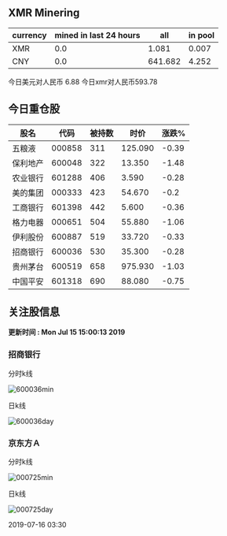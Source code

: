 ## XMR Minering

|currency|mined in last 24 hours|all|in pool|
|---|---|---|---|
|XMR|0.0|1.081|0.007|
|CNY|0.0|641.682|4.252|

今日美元对人民币 6.88	今日xmr对人民币593.78


## 今日重仓股 

|股名|代码|被持数|时价|涨跌%|
|---|---|---|---|---|
|五粮液|000858|311|125.090|-0.39|
|保利地产|600048|322|13.350|-1.48|
|农业银行|601288|406|3.590|-0.28|
|美的集团|000333|423|54.670|-0.2|
|工商银行|601398|442|5.600|-0.36|
|格力电器|000651|504|55.880|-1.06|
|伊利股份|600887|519|33.720|-0.33|
|招商银行|600036|530|35.300|-0.28|
|贵州茅台|600519|658|975.930|-1.03|
|中国平安|601318|690|88.080|-0.75|

## 关注股信息
**更新时间 : Mon Jul 15 15:00:13 2019**
### 招商银行 
分时k线

![600036min](http://image.sinajs.cn/newchart/min/n/sh600036.gif)

日k线

![600036day](http://image.sinajs.cn/newchart/daily/n/sh600036.gif)

### 京东方Ａ 
分时k线

![000725min](http://image.sinajs.cn/newchart/min/n/sz000725.gif)

日k线

![000725day](http://image.sinajs.cn/newchart/daily/n/sz000725.gif)

2019-07-16 03:30
